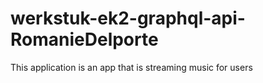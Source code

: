 # werkstuk-ek2-graphql-api-RomanieDelporte


This application is an app that is streaming music for users